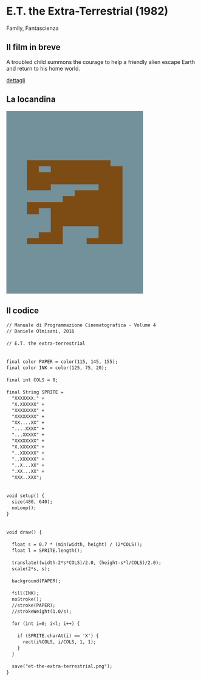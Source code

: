 # E.T. the Extra-Terrestrial (1982)

Family, Fantascienza

## Il film in breve
A troubled child summons the courage to help a friendly alien escape Earth and return to his home world.

[dettagli](https://www.imdb.com/title/tt0083866/)

## La locandina
<img src="et-the-extra-terrestrial.png"  width="360px" title="E.T. the Extra-Terrestrial">


## Il codice
```processing
// Manuale di Programmazione Cinematografica - Volume 4
// Daniele Olmisani, 2016

// E.T. the extra-terrestrial


final color PAPER = color(115, 145, 155);
final color INK = color(125, 75, 20);

final int COLS = 8;

final String SPRITE = 
  "XXXXXXX." +
  "X.XXXXXX" +
  "XXXXXXXX" +
  "XXXXXXXX" +
  "XX....XX" +
  "....XXXX" +
  "...XXXXX" +
  "XXXXXXXX" +
  "X.XXXXXX" +
  "..XXXXXX" +
  "..XXXXXX" +
  "..X...XX" +
  ".XX...XX" +
  "XXX..XXX";


void setup() {
  size(480, 640);
  noLoop();
}


void draw() {
  
  float s = 0.7 * (min(width, height) / (2*COLS));
  float l = SPRITE.length();

  translate((width-2*s*COLS)/2.0, (height-s*l/COLS)/2.0);
  scale(2*s, s);
   
  background(PAPER);
  
  fill(INK);
  noStroke();
  //stroke(PAPER);
  //strokeWeight(1.0/s);
  
  for (int i=0; i<l; i++) {
    
    if (SPRITE.charAt(i) == 'X') {
      rect(i%COLS, i/COLS, 1, 1);
    }
  }
  
  save("et-the-extra-terrestrial.png");
}
```

